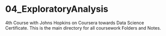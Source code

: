 # 04_ExploratoryAnalysis
4th Course with Johns Hopkins on Coursera towards Data Science Certificate. 
This is the main directory for all coursework Folders and Notes.
